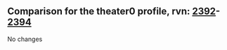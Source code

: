 ## Comparison for the theater0 profile, rvn: [2392](https://github.com/PRO100KatYT/FortniteProfileRevisions/tree/main/profiles/theater0/2392%20theater0.json)-[2394](https://github.com/PRO100KatYT/FortniteProfileRevisions/tree/main/profiles/theater0/2394%20theater0.json)

No changes
